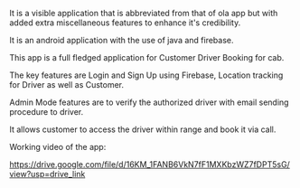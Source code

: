 It is a visible application that is abbreviated from that of ola app but with added extra miscellaneous features to enhance it's credibility.

It is an android application with the use of java and firebase.

This app is a full fledged application for Customer Driver Booking for cab.

The key features are Login and Sign Up using Firebase, Location tracking for Driver as well as Customer.

Admin Mode features are to verify the authorized driver with email sending procedure to driver.

It allows customer to access the driver within range and book it via call.

Working video of the app:

https://drive.google.com/file/d/16KM_1FANB6VkN7fF1MXKbzWZ7fDPT5sG/view?usp=drive_link
